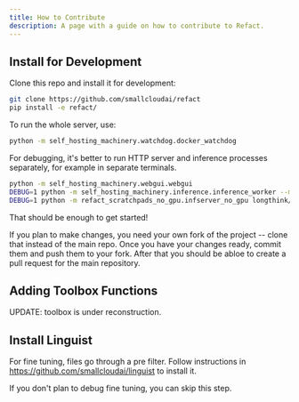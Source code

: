```yaml
---
title: How to Contribute
description: A page with a guide on how to contribute to Refact.
---
```


## Install for Development

Clone this repo and install it for development:

```bash
git clone https://github.com/smallcloudai/refact
pip install -e refact/
```

To run the whole server, use:

```bash
python -m self_hosting_machinery.watchdog.docker_watchdog
```

For debugging, it's better to run HTTP server and inference processes separately, for example in
separate terminals.

```bash
python -m self_hosting_machinery.webgui.webgui
DEBUG=1 python -m self_hosting_machinery.inference.inference_worker --model wizardlm/7b
DEBUG=1 python -m refact_scratchpads_no_gpu.infserver_no_gpu longthink/stable --openai_key sk-XXXYYY
```

That should be enough to get started!

If you plan to make changes, you need your own fork of the project -- clone that instead of
the main repo. Once you have your changes ready, commit them and push them to your fork. After
that you should be abloe to create a pull request for the main repository.


## Adding Toolbox Functions

UPDATE: toolbox is under reconstruction.


## Install Linguist

For fine tuning, files go through a pre filter. Follow instructions in
https://github.com/smallcloudai/linguist
to install it.

If you don't plan to debug fine tuning, you can skip this step.